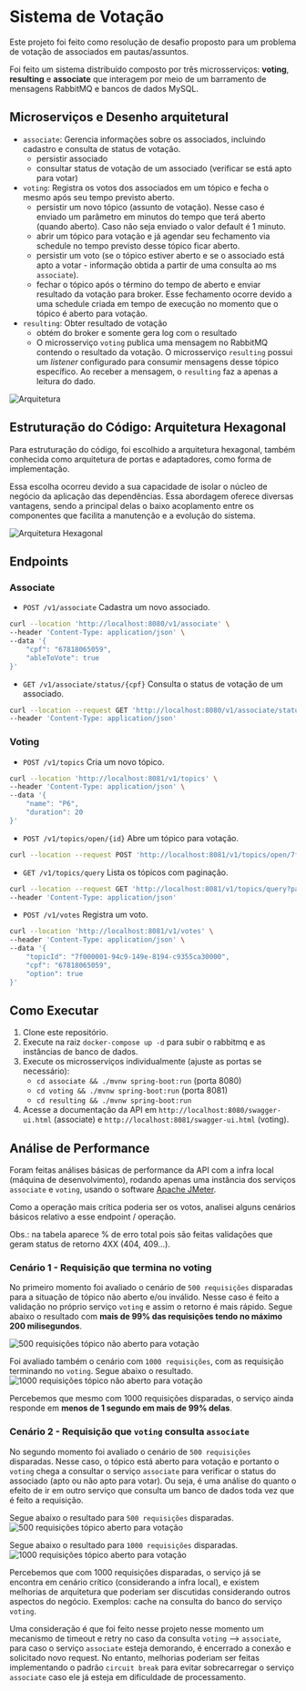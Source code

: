 # Sistema de Votação

Este projeto foi feito como resolução de desafio proposto para um problema de votação de associados em pautas/assuntos. 

Foi feito um sistema distribuído composto por três microsserviços: **voting**, **resulting** e **associate** que interagem por meio de um barramento de mensagens RabbitMQ e bancos de dados MySQL.


## Microserviços e Desenho arquitetural

- `associate`: Gerencia informações sobre os associados, incluindo cadastro e consulta de status de votação.
    - persistir associado
    - consultar status de votação de um associado (verificar se está apto para votar)
- `voting`: Registra os votos dos associados em um tópico e fecha o mesmo após seu tempo previsto aberto.
    - persistir um novo tópico (assunto de votação). Nesse caso é enviado um parâmetro em minutos do tempo que terá aberto (quando aberto). Caso não seja enviado o valor default é 1 minuto.
    - abrir um tópico para votação e já agendar seu fechamento via schedule no tempo previsto desse tópico ficar aberto.
    - persistir um voto (se o tópico estiver aberto e se o associado está apto a votar - informação obtida a partir de uma consulta ao ms `associate`).
    - fechar o tópico após o término do tempo de aberto e enviar resultado da votação para broker. Esse fechamento ocorre devido a uma schedule criada em tempo de execução no momento que o tópico é aberto para votação.
- `resulting`: Obter resultado de votação
    - obtém do broker e somente gera log com o resultado
    - O microsserviço `voting` publica uma mensagem no RabbitMQ contendo o resultado da votação. O microsserviço `resulting` possui um *listener* configurado para consumir mensagens desse tópico específico. Ao receber a mensagem, o `resulting` faz a apenas a leitura do dado.

![Arquitetura](docs/arquitetura.drawio.png)

## Estruturação do Código: Arquitetura Hexagonal

Para estruturação do código, foi escolhido a arquitetura hexagonal, também conhecida como arquitetura de portas e adaptadores, como forma de implementação. 

Essa escolha ocorreu devido a sua capacidade de isolar o núcleo de negócio da aplicação das dependências. Essa abordagem oferece diversas vantagens, sendo a principal delas o baixo acoplamento entre os componentes que facilita a manutenção e a evolução do sistema.

![Arquitetura Hexagonal](docs/hexagonal.png)

## Endpoints

### Associate

- `POST /v1/associate` Cadastra um novo associado.

```bash
curl --location 'http://localhost:8080/v1/associate' \
--header 'Content-Type: application/json' \
--data '{
    "cpf": "67818065059",
    "ableToVote": true
}'
```

- `GET /v1/associate/status/{cpf}` Consulta o status de votação de um associado.

```bash
curl --location --request GET 'http://localhost:8080/v1/associate/status/67818065059' \
--header 'Content-Type: application/json'
```

### Voting

- `POST /v1/topics` Cria um novo tópico.

```bash
curl --location 'http://localhost:8081/v1/topics' \
--header 'Content-Type: application/json' \
--data '{
    "name": "P6",
    "duration": 20
}'
```

- `POST /v1/topics/open/{id}` Abre um tópico para votação.

```bash
curl --location --request POST 'http://localhost:8081/v1/topics/open/7f000001-94c9-149e-8194-c9355ca30000' \
```

- `GET /v1/topics/query` Lista os tópicos com paginação.

```bash
curl --location --request GET 'http://localhost:8081/v1/topics/query?pageSize=10&pageNumber=0' \
--header 'Content-Type: application/json'
```

- `POST /v1/votes` Registra um voto.

```bash
curl --location 'http://localhost:8081/v1/votes' \
--header 'Content-Type: application/json' \
--data '{
    "topicId": "7f000001-94c9-149e-8194-c9355ca30000",
    "cpf": "67818065059",
    "option": true
}'
```

## Como Executar

1. Clone este repositório.
2. Execute na raiz `docker-compose up -d` para subir o rabbitmq e as instâncias de banco de dados.
2.  Execute os microsserviços individualmente (ajuste as portas se necessário):
    *   `cd associate && ./mvnw spring-boot:run` (porta 8080)
    *   `cd voting && ./mvnw spring-boot:run` (porta 8081)
    *   `cd resulting && ./mvnw spring-boot:run`
3.  Acesse a documentação da API em `http://localhost:8080/swagger-ui.html` (associate) e `http://localhost:8081/swagger-ui.html` (voting).

## Análise de Performance

Foram feitas análises básicas de performance da API com a infra local (máquina de desenvolvimento), rodando apenas uma instância dos serviços `associate` e `voting`, usando o software [Apache JMeter](https://jmeter.apache.org).

Como a operação mais crítica poderia ser os votos, analisei alguns cenários básicos relativo a esse endpoint / operação.

Obs.: na tabela aparece % de erro total pois são feitas validações que geram status de retorno 4XX (404, 409...).

### Cenário 1 - Requisição que termina no voting
No primeiro momento foi avaliado o cenário de `500 requisições` disparadas para a situação de tópico não aberto e/ou inválido.
Nesse caso é feito a validação no próprio serviço `voting` e assim o retorno é mais rápido.
Segue abaixo o resultado com **mais de 99% das requisições tendo no máximo 200 milisegundos**.

![500 requisições tópico não aberto para votação](docs/500-requisicoes-topico-invalido.png)

Foi avaliado também o cenário com `1000 requisições`, com as requisição terminando no `voting`.
Segue abaixo o resultado.
![1000 requisições tópico não aberto para votação](docs/1000-requisicoes-topico-invalido.png)

Percebemos que mesmo com 1000 requisições disparadas, o serviço ainda responde em **menos de 1 segundo em mais de 99% delas**.

### Cenário 2 - Requisição que `voting` consulta `associate`
No segundo momento foi avaliado o cenário de `500 requisições` disparadas. Nesse caso, o tópico está aberto para votação e portanto o `voting` chega a consultar o serviço `associate` para verificar o status do associado (apto ou não apto para votar). Ou seja, é uma análise do quanto o efeito de ir em outro serviço que consulta um banco de dados toda vez que é feito a requisição.

Segue abaixo o resultado para `500 requisições` disparadas.
![500 requisições tópico aberto para votação](docs/500-requisicoes-topico-ok-consulta-associado.png)

Segue abaixo o resultado para `1000 requisições` disparadas.
![1000 requisições tópico aberto para votação](docs/1000-requisicoes-topico-ok-consulta-associado.png)

Percebemos que com 1000 requisições disparadas, o serviço já se encontra em cenário crítico (considerando a infra local), e existem melhorias de arquitetura que poderiam ser discutidas considerando outros aspectos do negócio. 
Exemplos: cache na consulta do banco do serviço `voting`.

Uma consideração é que foi feito nesse projeto nesse momento um mecanismo de timeout e retry no caso da consulta `voting` --> `associate`, para caso o serviço `associate` esteja demorando, é encerrado a conexão e solicitado novo request.
No entanto, melhorias poderiam ser feitas implementando o padrão `circuit break` para evitar sobrecarregar o serviço `associate` caso ele já esteja em dificuldade de processamento. 